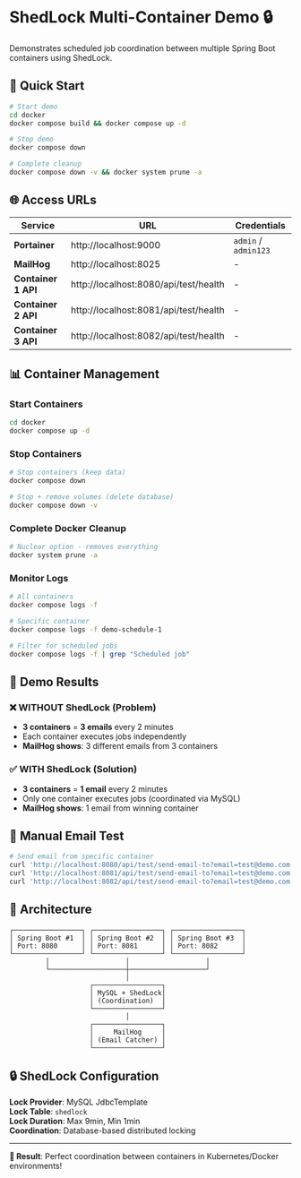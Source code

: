 # ShedLock Multi-Container Demo 🔒

Demonstrates scheduled job coordination between multiple Spring Boot containers using ShedLock.

## 🚀 Quick Start

```bash
# Start demo
cd docker
docker compose build && docker compose up -d

# Stop demo
docker compose down

# Complete cleanup
docker compose down -v && docker system prune -a
```

## 🌐 Access URLs

| Service | URL | Credentials |
|---------|-----|-------------|
| **Portainer** | http://localhost:9000 | `admin` / `admin123` |
| **MailHog** | http://localhost:8025 | - |
| **Container 1 API** | http://localhost:8080/api/test/health | - |
| **Container 2 API** | http://localhost:8081/api/test/health | - |
| **Container 3 API** | http://localhost:8082/api/test/health | - |

## 📊 Container Management

### Start Containers
```bash
cd docker
docker compose up -d
```

### Stop Containers  
```bash
# Stop containers (keep data)
docker compose down

# Stop + remove volumes (delete database)
docker compose down -v
```

### Complete Docker Cleanup
```bash
# Nuclear option - removes everything
docker system prune -a
```

### Monitor Logs
```bash
# All containers
docker compose logs -f

# Specific container
docker compose logs -f demo-schedule-1

# Filter for scheduled jobs
docker compose logs -f | grep "Scheduled job"
```

## 🎯 Demo Results

### ❌ WITHOUT ShedLock (Problem)
- **3 containers** = **3 emails** every 2 minutes
- Each container executes jobs independently  
- **MailHog shows**: 3 different emails from 3 containers

### ✅ WITH ShedLock (Solution)
- **3 containers** = **1 email** every 2 minutes
- Only one container executes jobs (coordinated via MySQL)
- **MailHog shows**: 1 email from winning container

## 🔧 Manual Email Test

```bash
# Send email from specific container
curl 'http://localhost:8080/api/test/send-email-to?email=test@demo.com'
curl 'http://localhost:8081/api/test/send-email-to?email=test@demo.com'  
curl 'http://localhost:8082/api/test/send-email-to?email=test@demo.com'
```

## 📁 Architecture

```
┌─────────────────┐ ┌─────────────────┐ ┌─────────────────┐
│ Spring Boot #1  │ │ Spring Boot #2  │ │ Spring Boot #3  │
│ Port: 8080      │ │ Port: 8081      │ │ Port: 8082      │
└─────────────────┘ └─────────────────┘ └─────────────────┘
         │                   │                   │
         └───────────────────┼───────────────────┘
                             │
                    ┌─────────────────┐
                    │ MySQL + ShedLock│
                    │ (Coordination)  │
                    └─────────────────┘
                             │
                    ┌─────────────────┐
                    │     MailHog     │
                    │ (Email Catcher) │
                    └─────────────────┘
```

## 🔒 ShedLock Configuration

**Lock Provider**: MySQL JdbcTemplate  
**Lock Table**: `shedlock`  
**Lock Duration**: Max 9min, Min 1min  
**Coordination**: Database-based distributed locking

---

**🎉 Result**: Perfect coordination between containers in Kubernetes/Docker environments!
